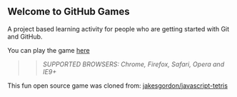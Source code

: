 ## Welcome to GitHub Games

A project based learning activity for people who are getting started with Git and GitHub.

You can play the game [here](https://SaiPreethiChakilam.github.io/github-games/)

>> _*SUPPORTED BROWSERS*: Chrome, Firefox, Safari, Opera and IE9+_

This fun open source game was cloned from: [jakesgordon/javascript-tetris](https://github.com/jakesgordon/javascript-tetris)
